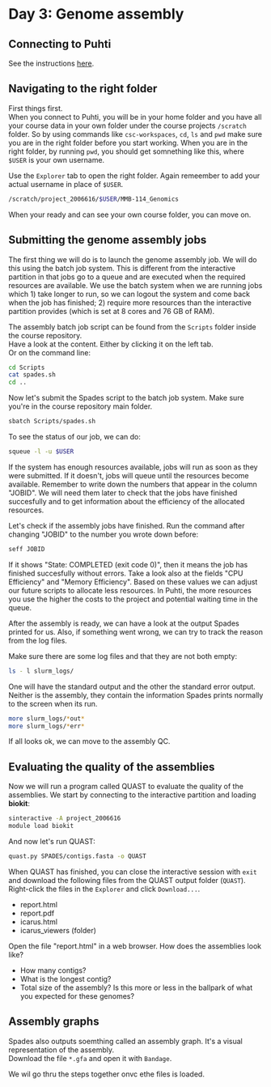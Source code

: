 # Day 3: Genome assembly

## Connecting to Puhti

See the instructions [here](01-UNIX-and-CSC.md#connecting-to-puhti).

## Navigating to the  right folder

First things first.  
When you connect to Puhti, you will be in your home folder and you have all your course data in your own folder under the course projects `/scratch` folder. So by using commands like `csc-workspaces`, `cd`, `ls` and `pwd` make sure you are in the right folder before you start working. 
When you are in the right folder, by running `pwd`, you should get somnething like this,  where `$USER` is your own username. 

Use the `Explorer` tab to open the right folder. Again remeember to add your actual username in place of `$USER`.

```bash
/scratch/project_2006616/$USER/MMB-114_Genomics
```

When your ready and can see your own course folder, you can move on. 

## Submitting the genome assembly jobs

The first thing we will do is to launch the genome assembly job. We will do this using the batch job system. This is different from the interactive partition in that jobs go to a queue and are executed when the required resources are available. We use the batch system when we are running jobs which 1) take longer to run, so we can logout the system and come back when the job has finished; 2) require more resources than the interactive partition provides (which is set at 8 cores and 76 GB of RAM).  

The assembly batch job script can be found from the `Scripts` folder inside the course repository.  
Have a look at the content. Either by clicking it on the left tab.  
Or on the command line:

```bash
cd Scripts
cat spades.sh
cd ..
```

Now let's submit the Spades script to the batch job system. Make sure you're in the course repository main folder. 

```bash
sbatch Scripts/spades.sh
```

To see the status of our job, we can do:

```bash
squeue -l -u $USER
```

If the system has enough resources available, jobs will run as soon as they were submitted. If it doesn't, jobs will queue until the resources become available. Remember to write down the numbers that appear in the column "JOBID". We will need them later to check that the jobs have finished succesfully and to get information about the efficiency of the allocated resources.

Let's check if the assembly jobs have finished. Run the command after changing "JOBID" to the number you wrote down before:

```bash
seff JOBID
```

If it shows "State: COMPLETED (exit code 0)", then it means the job has finished succesfully without errors. Take a look also at the fields "CPU Efficiency" and "Memory Efficiency". Based on these values we can adjust our future scripts to allocate less resources. In Puhti, the more resources you use the higher the costs to the project and potential waiting time in the queue.  

After the assembly is ready, we can have a look at the output Spades printed for us. Also, if something went wrong, we can try to track the reason from the log files. 

Make sure there are some log files and that they are not both empty:
```bash
ls - l slurm_logs/
```

One will have the standard output and the other the standard error output. Neither is the assembly, they contain the information Spades prints normally to the screen when its run. 

```bash
more slurm_logs/*out*
more slurm_logs/*err*
```

If all looks ok, we can move to the assembly QC.

## Evaluating the quality of the assemblies

Now we will run a program called QUAST to evaluate the quality of the assemblies. We start by connecting to the interactive partition and loading **biokit**:

```bash
sinteractive -A project_2006616
module load biokit
```

And now let's run QUAST:

```bash
quast.py SPADES/contigs.fasta -o QUAST
```

When QUAST has finished, you can close the interactive session with `exit` and download the following files from the QUAST output folder (`QUAST`). Right-click the  files in the `Explorer` and click `Download...`.

* report.html
* report.pdf
* icarus.html
* icarus_viewers (folder)

Open the file "report.html" in a web browser. How does the assemblies look like?

* How many contigs?
* What is the longest contig?
* Total size of the assembly? Is this more or less in the ballpark of what you expected for these genomes?

## Assembly graphs

Spades also outputs soemthing called an assembly graph. It's a visual representation of the assembly.  
Download the file `*.gfa` and open it with `Bandage`.

We wil go thru the steps together onvc ethe files is loaded.